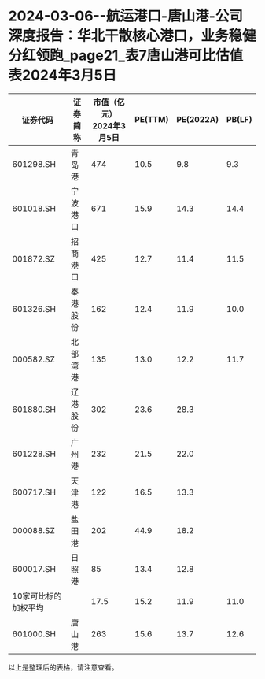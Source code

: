 # 2024-03-06--航运港口-唐山港-公司深度报告：华北干散核心港口，业务稳健分红领跑_page21_表7唐山港可比估值表2024年3月5日

|证券代码 |证券简称 |市值（亿元）2024年3月5日 |PE(TTM) | PE(2022A)| PB(LF) |
|---|---|---|---|---|---|
|601298.SH |青岛港 |474 |10.5 |9.8 |9.3 |
|601018.SH |宁波港口 |671 |15.9 |14.3 |14.4 |
|001872.SZ |招商港口 |425 |12.7 |11.4 |11.5 |
|601326.SH |秦港股份 |162 |12.4 |11.9 |10.0 |
|000582.SZ |北部湾港 |135 |13.0 |12.2 |11.7 |
|601880.SH |辽港股份 |302 |23.6 |28.3 ||||
|601228.SH |广州港 |232 |21.5 |22.0 ||
|600717.SH |天津港 |122 |16.5 |13.3 ||
|000088.SZ |盐田港 |202 |44.9 |18.2 ||
|600017.SH |日照港 |85 |13.4 |12.8 ||
|10家可比标的加权平均||17.5 |15.2 |11.9 |11.0 |10.2 |1.0 |
|601000.SH |唐山港 |263 |15.6 |13.7 |12.6 |11.8 |11.4 |1.3 |

以上是整理后的表格，请注意查看。